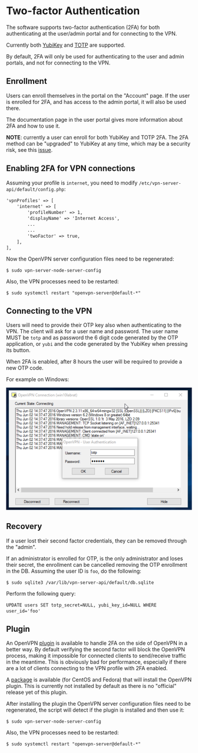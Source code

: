 # Two-factor Authentication

The software supports two-factor authentication (2FA) for both authenticating
at the user/admin portal and for connecting to the VPN.

Currently both [YubiKey](https://yubico.com/) and 
[TOTP](https://en.wikipedia.org/wiki/Time-based_One-time_Password_Algorithm) 
are supported.

By default, 2FA will only be used for authenticating to the user and admin
portals, and not for connecting to the VPN.

## Enrollment

Users can enroll themselves in the portal on the "Account" page. If the user
is enrolled for 2FA, and has access to the admin portal, it will also be used
there.

The documentation page in the user portal gives more information about 2FA and
how to use it.

**NOTE**: currently a user can enroll for both YubiKey and TOTP 2FA. The 2FA 
method can be "upgraded" to YubiKey at any time, which may be a security risk,
see this [issue](https://github.com/eduvpn/vpn-user-portal/issues/60).

## Enabling 2FA for VPN connections

Assuming your profile is `internet`, you need to modify 
`/etc/vpn-server-api/default/config.php`:

    'vpnProfiles' => [
        'internet' => [
            'profileNumber' => 1,
            'displayName' => 'Internet Access',
            ...
            ...
            'twoFactor' => true,
        ],
    ],

Now the OpenVPN server configuration files need to be regenerated:

    $ sudo vpn-server-node-server-config

Also, the VPN processes need to be restarted:

    $ sudo systemctl restart "openvpn-server@default-*"

## Connecting to the VPN

Users will need to provide their OTP key also when authenticating to the
VPN. The client will ask for a user name and password. The user name MUST be
`totp` and as password the 6 digit code generated by the OTP application, or
`yubi` and the code generated by the YubiKey when pressing its button.

When 2FA is enabled, after 8 hours the user will be required to provide a new 
OTP code.

For example on Windows:

![OTP on Windows](img/windows_otp.png)

## Recovery

If a user lost their second factor credentials, they can be removed through 
the "admin".

If an administrator is enrolled for OTP, is the only administrator and loses 
their secret, the enrollment can be cancelled removing the OTP enrollment in
the DB. Assuming the user ID is `foo`, do the following:

    $ sudo sqlite3 /var/lib/vpn-server-api/default/db.sqlite

Perform the following query:

    UPDATE users SET totp_secret=NULL, yubi_key_id=NULL WHERE user_id='foo'

## Plugin

An OpenVPN [plugin](https://github.com/fac/auth-script-openvpn) is available to 
handle 2FA on the side of OpenVPN in a better way. By default verifying the 
second factor will block the OpenVPN process, making it impossible for 
connected clients to send/receive traffic in the meantime. This is obviously 
bad for performance, especially if there are a lot of clients connecting to the 
VPN profile with 2FA enabled.

A [package](https://copr.fedorainfracloud.org/coprs/fkooman/openvpn/) is 
available (for CentOS and Fedora) that will install the OpenVPN plugin. This is 
currently not installed by default as there is no "official" release yet of 
this plugin.

After installing the plugin the OpenVPN server configuration files need to be 
regenerated, the script will detect if the plugin is installed and then use it:

    $ sudo vpn-server-node-server-config

Also, the VPN processes need to be restarted:

    $ sudo systemctl restart "openvpn-server@default-*"
